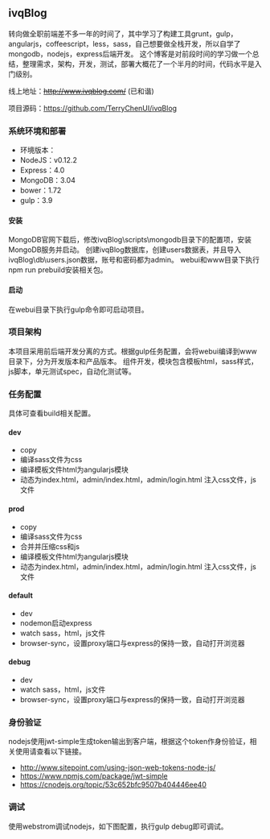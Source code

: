 ## ivqBlog
转向做全职前端差不多一年的时间了，其中学习了构建工具grunt，gulp，angularjs，coffeescript，less，sass，自己想要做全栈开发，所以自学了mongodb，nodejs，express后端开发。
这个博客是对前段时间的学习做一个总结，整理需求，架构，开发，测试，部署大概花了一个半月的时间，代码水平是入门级别。

线上地址：~~http://www.ivqblog.com/~~ (已和谐)

项目源码：https://github.com/TerryChenUI/ivqBlog
 
### 系统环境和部署
 
* 环境版本：
* NodeJS：v0.12.2
* Express：4.0
* MongoDB：3.04
* bower：1.72
* gulp：3.9
 
#### 安装
MongoDB官网下载后，修改ivqBlog\scripts\mongodb目录下的配置项，安装MongoDB服务并启动。
创建ivqBlog数据库，创建users数据表，并且导入ivqBlog\db\users.json数据，账号和密码都为admin。
webui和www目录下执行npm run prebuild安装相关包。
 
#### 启动
在webui目录下执行gulp命令即可启动项目。
 
### 项目架构
本项目采用前后端开发分离的方式。根据gulp任务配置，会将webui编译到www目录下，分为开发版本和产品版本。
组件开发，模块包含模板html，sass样式，js脚本，单元测试spec，自动化测试等。
 
### 任务配置
具体可查看build相关配置。
#### dev
* copy
* 编译sass文件为css
* 编译模板文件html为angularjs模块
* 动态为index.html，admin/index.html，admin/login.html 注入css文件，js文件
 
#### prod
* copy
* 编译sass文件为css
* 合并并压缩css和js
* 编译模板文件html为angularjs模块
* 动态为index.html，admin/index.html，admin/login.html 注入css文件，js文件
 
#### default
* dev
* nodemon启动express
* watch sass，html，js文件
* browser-sync，设置proxy端口与express的保持一致，自动打开浏览器
 
#### debug
* dev
* watch sass，html，js文件
* browser-sync，设置proxy端口与express的保持一致，自动打开浏览器
 
### 身份验证
nodejs使用jwt-simple生成token输出到客户端，根据这个token作身份验证，相关使用请查看以下链接。
* http://www.sitepoint.com/using-json-web-tokens-node-js/
* https://www.npmjs.com/package/jwt-simple
* https://cnodejs.org/topic/53c652bfc9507b404446ee40
 
### 调试
使用webstrom调试nodejs，如下图配置，执行gulp debug即可调试。

